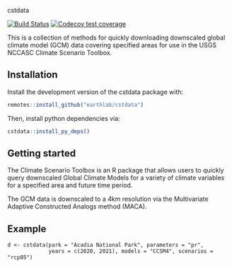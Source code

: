 cstdata

[![Build Status](https://travis-ci.com/earthlab/cstdata.svg?branch=master)](https://travis-ci.com/earthlab/cstdata)
[![Codecov test coverage](https://codecov.io/gh/earthlab/cstdata/branch/master/graph/badge.svg)](https://codecov.io/gh/earthlab/cstdata?branch=master)


This is a collection of methods for quickly downloading downscaled global climate model (GCM) data covering specified areas for 
use in the USGS NCCASC Climate Scenario Toolbox.

## Installation

Install the development version of the cstdata package with:


```r
remotes::install_github("earthlab/cstdata")
```

Then, install python dependencies via:

```r
cstdata::install_py_deps()
```

## Getting started

The Climate Scenario Toolbox is an R package that allows users to quickly query downscaled Global Climate Models for
a variety of climate variables for a specified area and future time period. 

The GCM data is downscaled to a 4km resolution via the Multivariate Adaptive Constructed Analogs method (MACA). 

## Example

```{r, eval = FALSE}
d <- cstdata(park = "Acadia National Park", parameters = "pr", 
             years = c(2020, 2021), models = "CCSM4", scenarios = "rcp85")
```